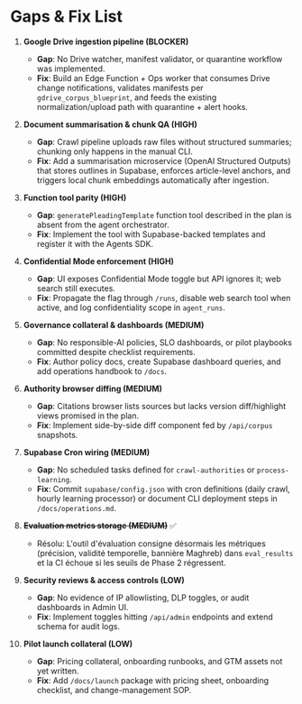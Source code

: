# Gaps & Fix List

1. **Google Drive ingestion pipeline (BLOCKER)**  
   - **Gap**: No Drive watcher, manifest validator, or quarantine workflow was implemented.  
   - **Fix**: Build an Edge Function + Ops worker that consumes Drive change notifications, validates manifests per `gdrive_corpus_blueprint`, and feeds the existing normalization/upload path with quarantine + alert hooks.

2. **Document summarisation & chunk QA (HIGH)**  
   - **Gap**: Crawl pipeline uploads raw files without structured summaries; chunking only happens in the manual CLI.  
   - **Fix**: Add a summarisation microservice (OpenAI Structured Outputs) that stores outlines in Supabase, enforces article-level anchors, and triggers local chunk embeddings automatically after ingestion.

3. **Function tool parity (HIGH)**  
   - **Gap**: `generatePleadingTemplate` function tool described in the plan is absent from the agent orchestrator.  
   - **Fix**: Implement the tool with Supabase-backed templates and register it with the Agents SDK.

4. **Confidential Mode enforcement (HIGH)**  
   - **Gap**: UI exposes Confidential Mode toggle but API ignores it; web search still executes.  
   - **Fix**: Propagate the flag through `/runs`, disable web search tool when active, and log confidentiality scope in `agent_runs`.

5. **Governance collateral & dashboards (MEDIUM)**  
   - **Gap**: No responsible-AI policies, SLO dashboards, or pilot playbooks committed despite checklist requirements.  
   - **Fix**: Author policy docs, create Supabase dashboard queries, and add operations handbook to `/docs`.

6. **Authority browser diffing (MEDIUM)**  
   - **Gap**: Citations browser lists sources but lacks version diff/highlight views promised in the plan.  
   - **Fix**: Implement side-by-side diff component fed by `/api/corpus` snapshots.

7. **Supabase Cron wiring (MEDIUM)**  
   - **Gap**: No scheduled tasks defined for `crawl-authorities` or `process-learning`.  
   - **Fix**: Commit `supabase/config.json` with cron definitions (daily crawl, hourly learning processor) or document CLI deployment steps in `/docs/operations.md`.

8. ~~**Evaluation metrics storage (MEDIUM)**~~ ✅
   - Résolu: L'outil d'évaluation consigne désormais les métriques (précision, validité temporelle, bannière Maghreb) dans `eval_results` et la CI échoue si les seuils de Phase 2 régressent.

9. **Security reviews & access controls (LOW)**  
   - **Gap**: No evidence of IP allowlisting, DLP toggles, or audit dashboards in Admin UI.  
   - **Fix**: Implement toggles hitting `/api/admin` endpoints and extend schema for audit logs.

10. **Pilot launch collateral (LOW)**  
    - **Gap**: Pricing collateral, onboarding runbooks, and GTM assets not yet written.  
    - **Fix**: Add `/docs/launch` package with pricing sheet, onboarding checklist, and change-management SOP.
